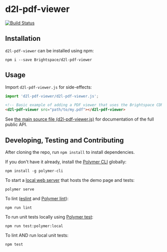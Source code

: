 # d2l-pdf-viewer
[![Build Status](https://travis-ci.com/Brightspace/d2l-pdf-viewer.svg?branch=master)](https://travis-ci.com/Brightspace/d2l-pdf-viewer)



## Installation

`d2l-pdf-viewer` can be installed using npm:
```shell
npm i --save Brightspace/d2l-pdf-viewer
```

## Usage

Import `d2l-pdf-viewer.js` for side-effects:

```javascript
import 'd2l-pdf-viewer/d2l-pdf-viewer.js';
```

```html
<!-- Basic example of adding a PDF viewer that uses the Brightspace CDN for dependencies -->
<d2l-pdf-viewer src="path/to/my.pdf"></d2l-pdf-viewer>
```

See [the main source file (d2l-pdf-viewer.js)](./d2l-pdf-viewer.js) for documentation of the full public API.

## Developing, Testing and Contributing

After cloning the repo, run `npm install` to install dependencies.

If you don't have it already, install the [Polymer CLI](https://www.polymer-project.org/3.0/docs/tools/polymer-cli) globally:

```shell
npm install -g polymer-cli
```

To start a [local web server](https://www.polymer-project.org/3.0/docs/tools/polymer-cli-commands#serve) that hosts the demo page and tests:

```shell
polymer serve
```

To lint ([eslint](http://eslint.org/) and [Polymer lint](https://www.polymer-project.org/3.0/docs/tools/polymer-cli-commands#lint)):

```shell
npm run lint
```

To run unit tests locally using [Polymer test](https://www.polymer-project.org/3.0/docs/tools/polymer-cli-commands#tests):

```shell
npm run test:polymer:local
```

To lint AND run local unit tests:

```shell
npm test
```

